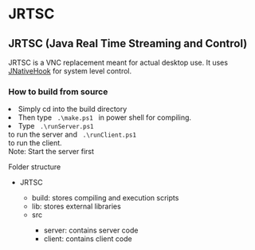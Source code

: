 JRTSC
=====

## JRTSC (Java Real Time Streaming and Control)
JRTSC is a VNC replacement meant for actual desktop use. It uses [JNativeHook](https://code.google.com/p/jnativehook/ "JNativeHook") for system level control.

### How to build from source
  

<p>
<li>Simply cd into the build directory</li>
<li> Then type 
<code> .\make.ps1 </code> 
in power shell for compiling. </li>
<li> Type   <code> .\runServer.ps1 
</code>  to run the server and  <code> .\runClient.ps1 
</code> to run the client.
</li>
  Note: Start the server first
</p>

Folder structure
<ul>
<li>JRTSC </li>
<ul> 
<li>build: stores compiling and execution scripts</li> 
<li>lib: stores external libraries</li>
<li>src</li>
<ul>
<li>server: contains server code</li>
<li>client: contains client code </li>
</ul>
